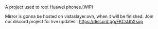A project used to root Huawei phones.(WIP)

Mirror is gonna be hosted on vistaslayer.ovh, when it will be finished.
Join our discord project for live updates :  https://discord.gg/FKCsUbXsqp